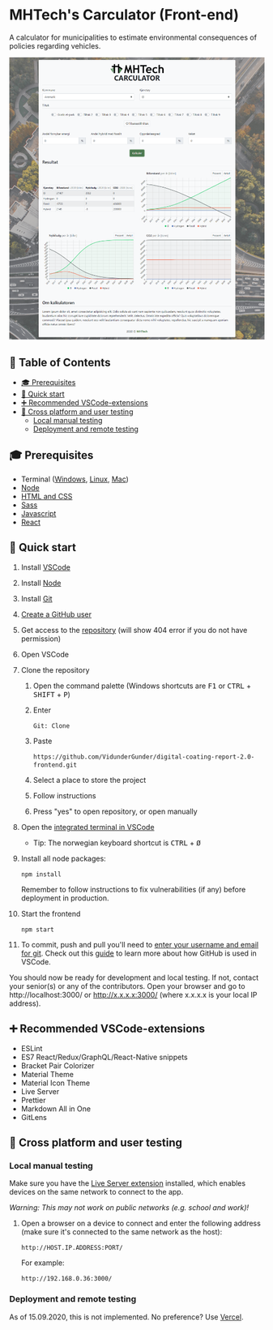 # MHTech's Carculator (Front-end)<!-- omit in toc -->

A calculator for municipalities to estimate environmental consequences of policies regarding vehicles.

![Screenshot](src/images/example.png "Screenshot")

## 📑 Table of Contents <!-- omit in toc -->

- [🎓 Prerequisites](#-prerequisites)
- [🚀 Quick start](#-quick-start)
- [➕ Recommended VSCode-extensions](#-recommended-vscode-extensions)
- [🧪 Cross platform and user testing](#-cross-platform-and-user-testing)
  - [Local manual testing](#local-manual-testing)
  - [Deployment and remote testing](#deployment-and-remote-testing)

## 🎓 Prerequisites

- Terminal ([Windows](https://www.youtube.com/watch?v=jbvqCqb-HJk), [Linux](https://www.suse.com/c/working-command-line-basic-linux-commands/), [Mac](https://www.youtube.com/watch?v=5XgBd6rjuDQ))
- [Node](https://nodejs.org/en/download/)
- [HTML and CSS](https://www.youtube.com/watch?v=vQWlgd7hV4A)
- [Sass](https://www.youtube.com/watch?v=Zz6eOVaaelI)
- [Javascript](https://www.youtube.com/playlist?list=PLDyQo7g0_nsX8_gZAB8KD1lL4j4halQBJ)
- [React](https://www.youtube.com/watch?v=dGcsHMXbSOA)

## 🚀 Quick start

1. Install [VSCode](https://code.visualstudio.com/)
1. Install [Node](https://nodejs.org/en/download/)
1. Install [Git](https://git-scm.com/)
1. [Create a GitHub user](https://github.com/join)
1. Get access to the [repository](https://github.com/MHTECHSoftware/frontEndSkvirr) (will show 404 error if you do not have permission)
1. Open VSCode
1. Clone the repository

   1. Open the command palette (Windows shortcuts are <kbd>F1</kbd> or <kbd>CTRL</kbd> + <kbd>SHIFT</kbd> + <kbd>P</kbd>)
   1. Enter

      ```console
      Git: Clone
      ```

   1. Paste

      ```console
      https://github.com/VidunderGunder/digital-coating-report-2.0-frontend.git
      ```

   1. Select a place to store the project
   1. Follow instructions
   1. Press "yes" to open repository, or open manually

1. Open the [integrated terminal in VSCode](https://code.visualstudio.com/docs/editor/integrated-terminal)

   - Tip: The norwegian keyboard shortcut is <kbd>CTRL</kbd> + <kbd>Ø</kbd>

1. Install all node packages:

   ```console
   npm install
   ```

   Remember to follow instructions to fix vulnerabilities (if any) before deployment in production.

1. Start the frontend

   ```console
   npm start
   ```

1. To commit, push and pull you'll need to [enter your username and email for git](https://git-scm.com/book/en/v2/Getting-Started-First-Time-Git-Setup). Check out this [guide](https://code.visualstudio.com/docs/editor/github) to learn more about how GitHub is used in VSCode.

You should now be ready for development and local testing. If not, contact your senior(s) or any of the contributors. Open your browser and go to http://localhost:3000/ or http://x.x.x.x:3000/ (where x.x.x.x is your local IP address).

## ➕ Recommended VSCode-extensions

- ESLint
- ES7 React/Redux/GraphQL/React-Native snippets
- Bracket Pair Colorizer
- Material Theme
- Material Icon Theme
- Live Server
- Prettier
- Markdown All in One
- GitLens

## 🧪 Cross platform and user testing

### Local manual testing

Make sure you have the [Live Server extension](https://marketplace.visualstudio.com/items?itemName=ritwickdey.LiveServer) installed, which enables devices on the same network to connect to the app.

_Warning: This may not work on public networks (e.g. school and work)!_

1. Open a browser on a device to connect and enter the following address (make sure it's connected to the same network as the host):

   ```console
   http://HOST.IP.ADDRESS:PORT/
   ```

   For example:

   ```console
   http://192.168.0.36:3000/
   ```

### Deployment and remote testing

As of 15.09.2020, this is not implemented. No preference? Use [Vercel](https://vercel.com/).
